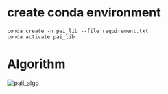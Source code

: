 # create conda environment
    conda create -n pai_lib --file requirement.txt
    conda activate pai_lib
# Algorithm

![pail_algo](https://github.com/user-attachments/assets/36159044-2517-4857-a65e-604d0da0f562)

